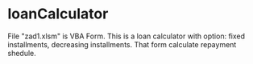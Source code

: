 # loanCalculator
File "zad1.xlsm" is VBA Form. This is a loan calculator with option: fixed installments, decreasing installments. That form calculate repayment shedule.
